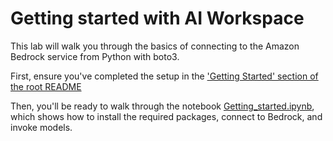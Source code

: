 # Getting started with AI Workspace

This lab will walk you through the basics of connecting to the Amazon Bedrock service from Python with boto3.

First, ensure you've completed the setup in the ['Getting Started' section of the root README](../README.md#Getting-started)

Then, you'll be ready to walk through the notebook [Getting_started.ipynb](Getting_started.ipynb), which shows how to install the required packages, connect to Bedrock, and invoke models.
